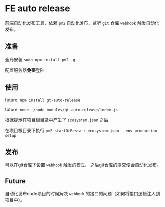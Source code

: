 # FE auto release

前端自动化发布工具，依赖 `pm2` 自动化发布，监听 `git` 仓库 `webhook` 触发自动化发布。

## 准备

全局安装 `sudo npm install pm2 -g`

配置服务器**免密**登陆

## 使用

future: `npm install gt-auto-release`

future: `node ./node_modules/gt-auto-release/index.js`

根据提示在项目根目录中产生了 `scosystem.json` 之后

在项目根目录下执行 `pm2 startOrRestart ecosystem.json --env production setup`

## 发布

可以在git仓库下设置 `webhook` 触发的模式， 之后git仓库的提交便会自动化发布。

## Future

自动化发布node项目的时候解决 `webhook` 的接口的问题（如何将接口逻辑注入到项目中）。

